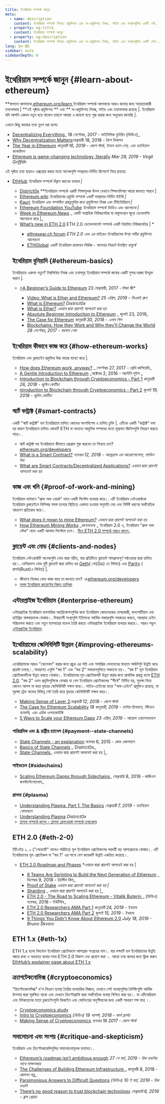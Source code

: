 ```yaml
---
title: ইথেরিয়াম সম্পর্কে জানুন
meta:
  - name: description
    content: ইথেরিয়াম সম্পর্কে শিখতে প্রযুক্তিগত এবং অ-প্রযুক্তিগত নিবন্ধ, গাইড এবং সংস্থানগুলির একটি সেট.
  - property: og:title
    content: ইথেরিয়াম সম্পর্কে জানুন
  - property: og:description
    content: ইথেরিয়াম সম্পর্কে শিখতে প্রযুক্তিগত এবং অ-প্রযুক্তিগত নিবন্ধ, গাইড এবং সংস্থানগুলির একটি সেট।.
lang: bn-BD
sidebar: auto
sidebarDepth: 0
---
```


# ইথেরিয়াম সম্পর্কে জানুন {#learn-about-ethereum}

**স্বাগতম আপনাকে[ ethereum.org/learn ](/bn/learn/) ইথেরিয়াম সম্পর্কে আপনাকে আরও জানার জন্য সহায়তাকারী তথ্যভান্ডার | **এই পৃষ্ঠায় প্রযুক্তিগত ** এবং ** অ-প্রযুক্তিগত নিবন্ধ, গাইড এবং তথ্যভান্ডার রয়েছে |. ইথেরিয়াম যদি আপনি একদম নতুন হয়ে থাকেন তাহলে আমরা এ জায়গা হতে শুরু করার জন্য অনুরোধ জানাছি |.</p>

এখানে কিছু কাজের তথ্য তুলে ধরা হলো:

- [Decentralizing Everything](https://www.youtube.com/watch?v=WSN5BaCzsbo&feature=youtu.be)_ 18 সেপ্টেম্বর, 2017 - ভাইটালিক বুটেরিন (ভিডিও)_
- [Why Decentralization Matters](https://medium.com/s/story/why-decentralization-matters-5e3f79f7638e)ফেব্রুয়ারী 18, 2018 - ক্রিস ডিকসন</em>
- [The Year in Ethereum](https://medium.com/@jjmstark/the-year-in-ethereum-87a17d6f8276) _জানুয়ারী 16, 2019 - জোশ স্টার্ক, ইভান ভ্যান নেস, এবং ড্যানিয়েল জাকরিসন_
- [Ethereum is game-changing technology, literally](https://medium.com/@virgilgr/ethereum-is-game-changing-technology-literally-d67e01a01cf8) _Mar 29, 2019 - Virgil Griffith_

এই পৃষ্ঠায় তথ্য ছাড়াও এক্সপ্লোর করার মতো অনেকগুলি সম্প্রদায়-নির্মিত রিসোর্সে নিম্নে রয়েছে:

- [EthHub](https://docs.ethhub.io) _ইথেরিয়াম সম্পর্কে বিস্তৃত জ্ঞানের ভান্ডার |_</li>
  - [District0x](https://education.district0x.io/general-topics/understanding-ethereum/) \*\*ইথেরিয়াম সম্পর্কে একটি শিক্ষামূলক উত্স যেখানে শিক্ষানবিশরা আরো জানতে পারবে |</em>
  - [Ethereum.wiki](https://ethereum.wiki) _ইথেরিয়ামের প্রযুক্তি সম্পর্কে একটি সম্প্রদায়-নির্মিত উইকি |_
  - [Kauri](https://kauri.io) _ইথেরিয়াম এবং সম্পর্কিত প্রকল্পগুলির জন্য প্রযুক্তিগত নিবন্ধ এবং টিউটোরিয়াল |_
  - [Ethereum Foundation YouTube](https://www.youtube.com/channel/UCNOfzGXD_C9YMYmnefmPH0g) _ইথেরিয়াম সম্পর্কে ভিডিও এবং আলোচনা |_
  - [Week in Ethereum News](https://weekinethereumnews.com/) _ একটি সাপ্তাহিক নিউজলেটার যা বাস্তুসংস্থান জুড়ে ডেভেলপিং আলোচনা করে |_
  - [What’s new in ETH 2.0](https://notes.ethereum.org/c/Sk8Zs--CQ) ETH 2.0 ডেভেলপমেন্ট সম্পর্কে একটি নিয়মিত নিউজলেটার | \*</li>
    - [ethresear.ch forum](https://ethresear.ch/) _ETH 2.0 এবং এর বাইরেও ইথেরিয়ামের উপর গভীর প্রযুক্তিগত আলোচনা_
    - [ETHGlobal](https://ethglobal.co) _একটি ইথেরিয়াম হ্যাকাথন সিরিজ - আপনার নিকটে উপস্থিত থাকুন!_</ul>
    ## ইথেরিয়াম বুনিয়াদি {#ethereum-basics}
    ইথেরিয়ামে একদম নতুন? নিম্নলিখিত নিবন্ধ এবং তথসমূহ ইথেরিয়াম সম্পর্কে জানার একটি সুন্দর দরজা উম্মুক্ত করবে |.
    - [>A Beginner’s Guide to Ethereum](https://blog.coinbase.com/a-beginners-guide-to-ethereum-46dd486ceecf) 23 ফেব্রুয়ারী, 2017 - লিন্ডা জী\*</li>
      - [Video: What is Ether and Ethereum?](https://www.youtube.com/watch?v=fjnovGRQrRE) _25 এপ্রিল, 2019 - সিএমই গ্রুপ_
      - [What is Ethereum?](https://education.district0x.io/general-topics/understanding-ethereum/what-is-ethereum/) _District0x_
      - [What is Ether?](https://docs.ethhub.io/ethereum-basics/what-is-ether/) _এথহাব দ্বারা প্রায়শই আপডেট করা হয়_
      - [Absolute Beginner Introduction to Ethereum](https://www.mewtopia.com/absolute-beginners-guide/) _ জুলাই 23, 2019_
      - [The Case for Ethereum](http://blog.eladgil.com/2018/01/the-case-for-ethereum.html) _জানুয়ারী 30, 2018 - এলাদ গিল_
      - [Blockchains: How they Work and Why they’ll Change the World](https://spectrum.ieee.org/computing/networks/blockchains-how-they-work-and-why-theyll-change-the-world) _28 সেপ্টেম্বর, 2017 - মরগান পেক_</ul>
      ## ইথেরিয়াম কীভাবে কাজ করে {#how-ethereum-works}
      ইথেরিয়াম এবং ব্লকচেইন প্রযুক্তির উচ্চ স্তরের ব্যাখ্যা করে |.
      - [How does Ethereum work, anyway?](https://medium.com/@preethikasireddy/how-does-ethereum-work-anyway-22d1df506369) _ সেপ্টেম্বর 27, 2017 - প্রেথি কাসিরেডি_
      - [A Gentle Introduction to Ethereum](https://bitsonblocks.net/2016/10/02/gentle-introduction-ethereum/) _অক্টোবর 2, 2016 - অ্যান্টনি লুইস _
      - [Introduction to Blockchain through Cryptoeconomics - Part 1](https://medium.com/blockchain-at-berkeley/introduction-to-blockchain-through-cryptoeconomics-part-1-bitcoin-369f245067f9) _জানুয়ারী 26, 2018 - জুবিন কোটিচা_
      - [ntroduction to Blockchain through Cryptoeconomics - Part 2](https://medium.com/mechanism-labs/introduction-to-bitcoin-through-cryptoeconomics-part-2-proof-of-work-and-nakamoto-consensus-1252f6a6c012) _জুলাই 19, 2018 - জুবিন কোটিচা_
      ## স্মার্ট কন্ট্রাক্ট {#smart-contracts}
      একটি "স্মার্ট কন্ট্রাক্ট" হল ইথেরিয়ামে চালিত কোডের অংশবিশেষ এ চালিত চুক্তি |. এটিকে একটি "কন্ট্রাক্ট" বলা হয় কারণ ইথেরিয়ামে চালিত কোডটি ETH বা অন্যান্য আধুনিক সম্পদের মতো মূল্যবান জিনিসগুলি নিয়ন্ত্রণ করতে পারে।.
      - স্মার্ট কন্ট্রাক্ট সহ ইথেরিয়ামে কীভাবে প্রোগ্রাম শুরু করবেন তা শিখতে চান? [ ethereum.org/developers](/bn/developers/)
      - [What is a Smart Contract?](https://github.com/ethereumbook/ethereumbook/blob/develop/07smart-contracts-solidity.asciidoc#what-is-a-smart-contract) _নভেম্বর 12, 2018 - আন্ড্রেয়াস এম আন্তোপোলোস, গ্যাভিন উড_
      - [What are Smart Contracts/Decentralized Applications?](https://docs.ethhub.io/ethereum-basics/what-is-ethereum/#what-are-smart-contracts-and-decentralized-applications) _এথহাব দ্বারা প্রায়শই আপডেট করা হয়_
      ## কাজ এবং খনি {#proof-of-work-and-mining}
      ইথেরিয়াম বর্তমানে "প্রুফ অফ ওয়ার্ক" নামে একটি সিস্টেম ব্যবহার করে।. এটি ইথেরিয়াম নেটওয়ার্ককে ইথেরিয়াম ব্লকচেইনে লিপিবদ্ধ সমস্ত তথ্যের স্থিতিতে একমত হওয়ার অনুমতি দেয় এবং নির্দিষ্ট ধরণের অর্থনৈতিক আক্রমণ প্রতিরোধ করে।.
      - [What does it mean to mine Ethereum?](https://docs.ethhub.io/using-ethereum/mining/) _এথহাব দ্বারা প্রায়শই আপডেট করা হয়_
      - [How Ethereum Mining Works](https://www.coindesk.com/information/ethereum-mining-works) _কযেনডেস্ক _
      ইথেরিয়াম 2.0 এ, ইথেরিয়াম "প্রুফ অফ স্টেক" নামে একটি আলাদা সিস্টেমে চলে।. [নীচে ETH 2.0 সম্পর্কে আরও জানুন ](./#eth-2-0).
      ## ক্লায়েন্ট এবং নোড {#clients-and-nodes}
      ইথেরিয়াম নেটওয়ার্কটি অনেকগুলি নোড দ্বারা গঠিত, যার প্রতিটিতে ক্লায়েন্ট সামঞ্জস্যপূর্ণ সফ্টওয়্যার দ্বারা চালিত হয়।. বেশিরভাগ নোড দুটি ক্লায়েন্ট দ্বারা চালিত হয় [Geth](https://geth.ethereum.org/)( গো(Go) তে লিখিত) এবং [Parity](https://www.parity.io/ethereum/) ( রাসট(Rust)এ লিখিত) |.
      - কীভাবে নিজের নোড কাজ করে তা জানতে চান? →[ethereum.org/developers](/bn/developers/#clients-running-your-own-node/)
      - [সমস্ত ইথেরিয়াম ক্লায়েন্টের বিস্তৃত তালিকা](https://github.com/ConsenSys/ethereum-developer-tools-list#ethereum-clients)
      ## এন্টারপ্রাইজ ইথেরিয়াম {#enterprise-ethereum}
      এন্টারপ্রাইজ ইথেরিয়াম ব্যবসায়িক অ্যাপ্লিকেশনগুলির জন্য ইথেরিয়াম কোডবেজের বেসরকারী, কনসোর্টিয়াম এবং হাইব্রিড বাস্তবায়নকে বোঝায়।. বিশ্বব্যাপী সংস্থাগুলি ইতিমধ্যে আর্থিক বাজারগুলি সহজতর করতে, সরবরাহ চেইন পরিচালনা করতে এবং নতুন ব্যবসায়ের মডেল তৈরি করতে এন্টারপ্রাইজ ইথেরিয়াম ব্যবহার করছে।.
      আরও পড়ুন [এন্টারপ্রাইজ ইথেরিয়াম](/bn/enterprise/).
      ## ইথেরিয়ামের স্কেলিবিলিটি উন্নয়ন {#improving-ethereums-scalability}
      এথেরিয়ামকে আরও "স্কেলেবল" করার জন্য প্রচুর এর গতি এবং সামগ্রিক লেনদেনের মাধ্যমে আউটপুট উন্নতি করে প্রচেষ্টা চলছে।. সাধারণত এগুলি "স্তর 1" এবং "স্তর 2" সমাধানগুলিতে সাজানো হয়।.
      "স্তর 1" মূল ইথেরিয়াম প্রোটোকলটিকে উন্নত করতে বোঝায়।. ইথেরিয়ামের মূল প্রোটোকলটি উন্নত করার জন্য প্রাথমিক প্রকল্প হলো [ETH 2.0](./#eth-2-0).
      "স্তর 2" এমন প্রযুক্তিগুলিকে বোঝায় যা বেস ইথেরিয়াম প্রোটোকলের "শীর্ষে" নির্মিত হয়, সুরক্ষা নিয়ে কোনও আপস না করে বৃহত্তর স্কেলিবিলিটি সক্ষম করে।. সাইড-চেইনের মতো "অফ-চেইন" প্রযুক্তিও রয়েছে, যা সুরক্ষা ট্রেড অফের বিভিন্ন সেট তৈরি করে বৃহত্তর স্কেলিবিলিটি সক্ষম করে।.
      - [Making Sense of Layer 2](https://medium.com/l4-media/making-sense-of-ethereums-layer-2-scaling-solutions-state-channels-plasma-and-truebit-22cb40dcc2f4)_ফেব্রুয়ারী 12, 2018 - জোশ স্টার্ক_
      - [The Case for Ethereum Scalability](https://medium.com/connext/the-case-for-ethereum-scalability-d2a8035f880f) _18 জানুয়ারী, 2019 - হান্টার হিলম্যান, স্টিভেন ম্যাককি, এবং এরিক ওলসজেউস্কি_
      - [5 Ways to Scale your Ethereum Dapp](https://kauri.io/article/7ccaaa2fe7f344d5bf53807cb5c01530) _23 এপ্রিল, 2019 - আন্দ্রেস ওয়ালেনডাহল_
      ### পারিশ্রমিক এবং & রাষ্ট্রীয় চ্যানেল {#payment--state-channels}
      - [State Channels - an explanation](https://www.jeffcoleman.ca/state-channels/) নভেম্বর 6, 2015 - জেফ কোলম্যান</em>
      - [Basics of State Channels](https://education.district0x.io/general-topics/understanding-ethereum/basics-state-channels/) _ District0x_
      - [State Channels](https://docs.ethhub.io/ethereum-roadmap/layer-2-scaling/state-channels/)_ এথহাব দ্বারা প্রায়শই আপডেট করা হয় |_
      ### সাইডচেন {#sidechains}
      - [Scaling Ethereum Dapps through Sidechains](https://medium.com/loom-network/dappchains-scaling-ethereum-dapps-through-sidechains-f99e51fff447)_ ফেব্রুয়ারি 8, 2018 - জর্জিওস কনস্ট্যান্টপোলোস_
      ### প্লাসমা {#plasma}
      - [Understanding Plasma, Part 1: The Basics](https://www.theblockcrypto.com/2019/02/07/understanding-plasma-part-1-the-basics/) _ফেব্রুয়ারী 7, 2019 - ড্যানিয়েল গোল্ডম্যান_
      - [Understanding Plasma](https://education.district0x.io/general-topics/understanding-ethereum/understanding-plasma/) _District0x_
      - [প্লাসমা সম্পর্কে জানুন - প্লাসমা ফ্রেমওয়ার্ক সম্পর্কে তথ্যকোষ](https://www.learnplasma.org/en/)
      ## ETH 2.0 {#eth-2-0}
      ইটিএইচ ২. ০ ("সেরেনটি" নামেও পরিচিত) মূল ইথেরিয়াম প্রোটোকলের পরবর্তী বড় আপগ্রেডকে বোঝায়।. এটি ইথেরিয়ামের মূল প্রোটোকল বা "স্তর 1" এর সাথে বেশ কয়েকটি উন্নতি একত্রিত করেছে।.
      - [ETH 2.0 Roadmap and Phases](https://docs.ethhub.io/ethereum-roadmap/ethereum-2.0/eth-2.0-phases/) \*এথহাব দ্বারা প্রায়শই আপডেট করা হয় |</li>
        - [8 Teams Are Sprinting to Build the Next Generation of Ethereum](https://www.coindesk.com/next-gen-buidlers-the-8-teams-working-on-ethereum-2-0) _ ডিসেম্বর 9, 2018 - ক্রিস্টিন কিম_
        - [Proof of Stake](https://docs.ethhub.io/ethereum-roadmap/ethereum-2.0/proof-of-stake/) _এথহাব দ্বারা প্রায়শই আপডেট করা হয় |_
        - [Sharding](https://docs.ethhub.io/ethereum-roadmap/ethereum-2.0/sharding/) _ এথহাব দ্বারা প্রায়শই আপডেট করা হয় |_
        - [ETH 2.0 - The Road to Scaling Ethereum - Vitalik Buterin ](https://youtu.be/kCVpDrlVesA)_ (ভিডিও) নভেম্বর, 2018 - ইউটিউব_
        - [ETH 2.0 Researchers AMA Part 1](https://docs.ethhub.io/other/ethereum-2.0-ama/#part-1) _জানুয়ারী 24, 2019 - ইথহাব_
        - [ETH 2.0 Researchers AMA Part 2](https://docs.ethhub.io/other/ethereum-2.0-ama/#part-2) _জুলাই 15, 2019 - ইথহাব_
        - [9 Things You Didn't Know About Ethereum 2.0](https://our.status.im/9-things-you-didnt-know-about-ethereum-2-0/) _July 18, 2019 - Bruno Škvorc_</ul>
        ## ETH 1.x {#eth-1x}
        ETH 1.x হলো বিদ্যমান ইথেরিয়াম প্রোটোকলে আপগ্রেড সংগ্রহের নাম।. যার লক্ষ্যটি হল ইথেরিয়ামের উন্নতি বজায় রাখা ও অব্যাহত রাখার সময় ETH 2.0 বিকাশ এবং প্রয়োগ করা ।.
        আরো তথ্য জানার জন্য ক্লিক করুন [ EthHub’s explainer page about ETH 1.x](https://docs.ethhub.io/ethereum-roadmap/ethereum-1.x/)
        ## ক্র্যাপটেকনোমিক্স {#cryptoeconomics}
        "ক্রিপ্টোকোনমিক্স" হ'ল বিতরণ ব্যবস্থা তৈরির ব্যবহারিক বিজ্ঞান, যেখানে সেই ব্যবস্থাগুলির বৈশিষ্ট্যগুলি আর্থিক উত্সাহ দ্বারা সুরক্ষিত থাকে এবং যেখানে ক্রিপ্টোগ্রাফি দ্বারা অর্থনৈতিক ব্যবস্থা নিশ্চিত করা হয়।. যা এটিথেরিয়াম এবং বিটকয়েনের মতো ব্লকচেইনগুলি ডিজাইন এবং স্কেলিংয়ের অনুশীলনের জন্য একটি সাধারণ শব্দ মাত্র ।.
        - [Cryptoeconomics.study](https://cryptoeconomics.study/)
        - [Intro to Cryptoeconomics](https://www.youtube.com/watch?v=F0FCI8GxO5I) _(ভিডিও) 19 আগস্ট, 2018 - কার্ল ফ্লার্সচ_
        - [Making Sense of Cryptoeconomics](https://medium.com/l4-media/making-sense-of-cryptoeconomics-5edea77e4e8d) _নভেম্বর 16 2017 - জোশ স্টার্ক_
        ## সমালোচনা এবং সংশয় {#critique-and-skepticism}
        ইথেরিয়াম এবং ক্রিপ্টোকারেন্সিগুলির সমালোচনামূলক মতামত।.
        - [Ethereum’s roadmap isn’t ambitious enough](https://decryptmedia.com/6136/vulcanize-rick-dudley-ethereum-roadmap-makerdao-polkadot) _27 শে মার্চ, 2019 - রিক ডডলির সাথে সাক্ষাত্কার_
        - [The Challenges of Building Ethereum Infrastructure ](https://medium.com/@lopp/the-challenges-of-building-ethereum-infrastructure-87e443e47a4b) _ জানুয়ারী 8, 2018 - জেমসন লপ্প_
        - [Parsimonious Answers to Difficult Questions](https://www.youtube.com/watch?v=GOkSg0BuSdw&feature=youtu.be) _(ভিডিও) 10 ই মার্চ, 2019 - রিক ডডলি_
        - [There’s no good reason to trust blockchain technology](https://www.wired.com/story/theres-no-good-reason-to-trust-blockchain-technology/) _ফেব্রুয়ারি 6, 2019 - ব্রুস শ্নেয়ার_
